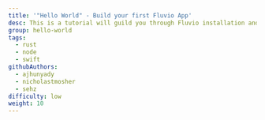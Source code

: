 ```yaml
---
title: '"Hello World" - Build your first Fluvio App'
desc: This is a tutorial will guild you through Fluvio installation and a step-by-step on how to create a simple data streaming App.
group: hello-world
tags:
  - rust
  - node
  - swift
githubAuthors:
  - ajhunyady
  - nicholastmosher
  - sehz
difficulty: low
weight: 10
---
```

